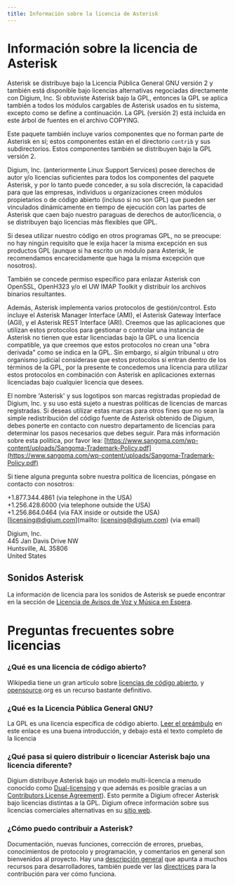 ```yaml
---
title: Información sobre la licencia de Asterisk
---
```


Información sobre la licencia de Asterisk
=========================================

Asterisk se distribuye bajo la Licencia Pública General GNU versión 2 y también está disponible bajo licencias alternativas negociadas directamente con Digium, Inc. Si obtuviste Asterisk bajo la GPL, entonces la GPL se aplica también a todos los módulos cargables de Asterisk usados en tu sistema, excepto como se define a continuación. La GPL (versión 2) está incluida en este árbol de fuentes en el archivo COPYING.

Este paquete también incluye varios componentes que no forman parte de Asterisk en sí; estos componentes están en el directorio `contrib` y sus subdirectorios. Estos componentes también se distribuyen bajo la GPL versión 2.

Digium, Inc. (anteriormente Linux Support Services) posee derechos de autor y/o licencias suficientes para todos los componentes del paquete Asterisk, y por lo tanto puede conceder, a su sola discreción, la capacidad para que las empresas, individuos u organizaciones creen módulos propietarios o de código abierto (incluso si no son GPL) que pueden ser vinculados dinámicamente en tiempo de ejecución con las partes de Asterisk que caen bajo nuestro paraguas de derechos de autor/licencia, o se distribuyen bajo licencias más flexibles que GPL.

Si desea utilizar nuestro código en otros programas GPL, no se preocupe: no hay ningún requisito que le exija hacer la misma excepción en sus productos GPL (aunque si ha escrito un módulo para Asterisk, le recomendamos encarecidamente que haga la misma excepción que nosotros).

También se concede permiso específico para enlazar Asterisk con OpenSSL, OpenH323 y/o el UW IMAP Toolkit y distribuir los archivos binarios resultantes.

Además, Asterisk implementa varios protocolos de gestión/control. Esto incluye el Asterisk Manager Interface (AMI), el Asterisk Gateway Interface (AGI), y el Asterisk REST Interface (ARI). Creemos que las aplicaciones que utilizan estos protocolos para gestionar o controlar una instancia de Asterisk no tienen que estar licenciadas bajo la GPL o una licencia compatible, ya que creemos que estos protocolos no crean una "obra derivada" como se indica en la GPL. Sin embargo, si algún tribunal u otro organismo judicial considerase que estos protocolos sí entran dentro de los términos de la GPL, por la presente te concedemos una licencia para utilizar estos protocolos en combinación con Asterisk en aplicaciones externas licenciadas bajo cualquier licencia que desees.

El nombre 'Asterisk' y sus logotipos son marcas registradas propiedad de Digium, Inc. y su uso está sujeto a nuestras políticas de licencias de marcas registradas. Si deseas utilizar estas marcas para otros fines que no sean la simple redistribución del código fuente de Asterisk obtenido de Digium, debes ponerte en contacto con nuestro departamento de licencias para determinar los pasos necesarios que debes seguir. Para más información sobre esta política, por favor lea: [https://www.sangoma.com/wp-content/uploads/Sangoma-Trademark-Policy.pdf](https://www.sangoma.com/wp-content/uploads/Sangoma-Trademark-Policy.pdf)


Si tiene alguna pregunta sobre nuestra política de licencias, póngase en contacto con nosotros:

+1.877.344.4861 (via telephone in the USA)  
 +1.256.428.6000 (via telephone outside the USA)  
 +1.256.864.0464 (via FAX inside or outside the USA)  
[licensing@digium.com](mailto: licensing@digium.com) (via email)

Digium, Inc.  
 445 Jan Davis Drive NW  
 Huntsville, AL 35806  
 United States
    
Sonidos Asterisk 
----------------

La información de licencia para los sonidos de Asterisk se puede encontrar en la sección de [Licencia de Avisos de Voz y Música en Espera](Licencia_de_avisos_de_voz_y_musica_en_espera.md).

Preguntas frecuentes sobre licencias
====================================

### ¿Qué es una licencia de código abierto?

Wikipedia tiene un gran artículo sobre [licencias de código abierto](http://en.wikipedia.org/wiki/Open-source_license), y [opensource](http://opensource.org/licenses).org es un recurso bastante definitivo.


### ¿Qué es la Licencia Pública General GNU?
La GPL es una licencia específica de código abierto. [Leer el preámbulo](http://opensource.org/licenses/GPL-2.0) en este enlace es una buena introducción, y debajo está el texto completo de la licencia

### ¿Qué pasa si quiero distribuir o licenciar Asterisk bajo una licencia diferente?

Digium distribuye Asterisk bajo un modelo multi-licencia a menudo conocido como [Dual-licensing](http://en.wikipedia.org/wiki/Multi-licensing) y que además es posible gracias a un [Contributors License Agreement](../../2.Comunidad_Asterisk/3.Directrices_de_emision_de_asterisk.md)). Esto permite a Digium ofrecer Asterisk bajo licencias distintas a la GPL. Digium ofrece información sobre sus licencias comerciales alternativas en su [sitio web](https://www.asterisk.org/products/software/licensing).

### ¿Cómo puedo contribuir a Asterisk?
Documentación, nuevas funciones, corrección de errores, pruebas, conocimientos de protocolo y programación, y comentarios en general son bienvenidos al proyecto. Hay una [descripción general](http://www.asterisk.org/community/developers) que apunta a muchos recursos para desarrolladores, también puede ver las [directrices](../../2.Comunidad_Asterisk/3.Directrices_de_emision_de_asterisk.md) para la contribución para ver cómo funciona.
